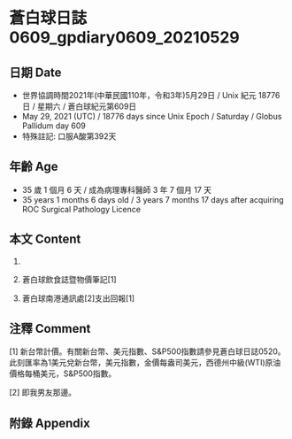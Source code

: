 [_metadata_:encoding]: - "utf-8"
[_metadata_:language]: - "zh-Hant-TW"
[_metadata_:fileformat]: - "markdown"
[_metadata_:MIME_type]: - "text/plain"
[_metadata_:markdown_version]: - "commonmark version 0.29"
[_metadata_:markdown_spec]: - "https://spec.commonmark.org/0.29/"

# 蒼白球日誌0609_gpdiary0609_20210529 #

## 日期 Date ##

* 世界協調時間2021年(中華民國110年，令和3年)5月29日 / Unix 紀元 18776 日 / 星期六 / 蒼白球紀元第609日
* May 29, 2021 (UTC) / 18776 days since Unix Epoch / Saturday / Globus Pallidum day 609
* 特殊註記: 口服A酸第392天

## 年齡 Age ##

* 35 歲 1 個月 6 天 / 成為病理專科醫師 3 年 7 個月 17 天
* 35 years 1 months 6 days old / 3 years 7 months 17 days after acquiring ROC Surgical Pathology Licence

## 本文 Content ##

1. 

    
2. 蒼白球飲食誌暨物價筆記[1]

    
3. 蒼白球南港通訊處[2]支出回報[1]

    

## 注釋 Comment ##

[1] 新台幣計價。有關新台幣、美元指數、S&P500指數請參見蒼白球日誌0520。此刻匯率為1美元兌新台幣，美元指數，金價每盎司美元，西德州中級(WTI)原油價格每桶美元，S&P500指數。


[2] 即我男友那邊。



## 附錄 Appendix ##

